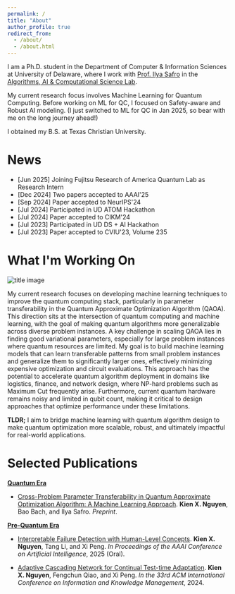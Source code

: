 ```yaml
---
permalink: /
title: "About"
author_profile: true
redirect_from: 
  - /about/
  - /about.html
---
```


I am a Ph.D. student in the Department of Computer & Information Sciences at University of Delaware, where I work with [Prof. Ilya Safro](https://www.eecis.udel.edu/~isafro/index.html) in the [Algorithms, AI & Computational Science Lab](https://safroresearch.blogspot.com/).

My current research focus involves Machine Learning for Quantum Computing. Before working on ML for QC, I focused on Safety-aware and Robust AI modeling. (I just switched to ML for QC in Jan 2025, so bear with me on the long journey ahead!)

I obtained my B.S. at Texas Christian University.

News
======
* [Jun 2025] Joining Fujitsu Research of America Quantum Lab as Research Intern
* [Dec 2024] Two papers accepted to AAAI'25
* [Sep 2024] Paper accepted to NeurIPS'24
* [Jul 2024] Participated in UD ATOM Hackathon
* [Jul 2024] Paper accepted to CIKM'24
* [Jul 2023] Participated in UD DS + AI Hackathon
* [Jul 2023] Paper accepted to CVIU'23, Volume 235

What I'm Working On
======
![title image](http://nyquixt.github.io/images/title.png "Title")

My current research focuses on developing machine learning techniques to improve the quantum computing stack, particularly in parameter transferability in the Quantum Approximate Optimization Algorithm (QAOA). This direction sits at the intersection of quantum computing and machine learning, with the goal of making quantum algorithms more generalizable across diverse problem instances. A key challenge in scaling QAOA lies in finding good variational parameters, especially for large problem instances where quantum resources are limited. My goal is to build machine learning models that can learn transferable patterns from small problem instances and generalize them to significantly larger ones, effectively minimizing expensive optimization and circuit evaluations. This approach has the potential to accelerate quantum algorithm deployment in domains like logistics, finance, and network design, where NP-hard problems such as Maximum Cut frequently arise. Furthermore, current quantum hardware remains noisy and limited in qubit count, making it critical to design approaches that optimize performance under these limitations. 

<b>TLDR;</b> I aim to bridge machine learning with quantum algorithm design to make quantum optimization more scalable, robust, and ultimately impactful for real-world applications.

Selected Publications
======
<u><b>Quantum Era</b></u>

* [Cross-Problem Parameter Transferability in Quantum Approximate Optimization Algorithm: A Machine Learning Approach](http://nyquixt.github.io/files/qce25-paper.pdf). <b>Kien X. Nguyen</b>, Bao Bach, and Ilya Safro. <i>Preprint</i>.

<u><b>Pre-Quantum Era</b></u>

* [Interpretable Failure Detection with Human-Level Concepts](http://nyquixt.github.io/files/aaai25-1-paper.pdf). <b>Kien X. Nguyen</b>, Tang Li, and Xi Peng. <i>In Proceedings of the AAAI Conference on Artificial Intelligence</i>, 2025 (Oral).

* [Adaptive Cascading Network for Continual Test-time Adaptation](http://nyquixt.github.io/files/cikm24-paper.pdf). <b>Kien X. Nguyen</b>, Fengchun Qiao, and Xi Peng. <i>In the 33rd ACM International Conference on Information and Knowledge Management</i>, 2024.